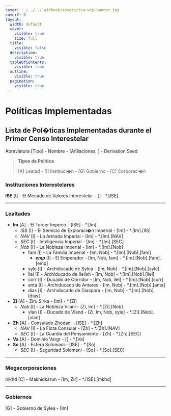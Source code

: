 ```yaml
---
cover: ../../../.gitbook/assets/tcw-wip-banner.jpg
coverY: 0
layout:
  width: default
  cover:
    visible: true
    size: full
  title:
    visible: false
  description:
    visible: true
  tableOfContents:
    visible: true
  outline:
    visible: true
  pagination:
    visible: true
---
```


# Políticas Implementadas

## Lista de Pol�ticas Implementadas durante el Primer Censo Interestelar

Abreviatura \[Tipo] - Nombre - \[Afiliaciones, ] - Derivation Seed

> **Tipos de Politica**
>
> \[A] Leatad - \[I] Instituci�n - \[G] Gobierno - \[C] Corporaci�n

### Instituciones Interestelares

**ISE** \[I] - El Mecado de Valores Interestelar - \[] - \*.\[ISE]

***

### Lealtades

* **Im** \[A] - El Tercer Imperio - \[ISE] - \*.\[Im]
  * _ISS_ \[I] - El Servicio de Exploraci�n Imperial - \[Im] - \*.\[Im].\[IIS]
  * _NAV_ \[I] - La Armada Imperial - \[Im] - \*.\[Im].\[NAV]
  * _SEC_ \[I] - Inteligencia Imperial - \[Im] - \*.\[Im].\[SEC]
  * _Nob_ \[I] - La Nobleza Imperial - \[Im] - \*.\[Im].\[Nob]
    * fam \[I] - La Familia Imperial - \[Im, Nob] - \*.\[Im].\[Nob].\[fam]
      * _**emp**_ \[I] - El Emperador - \[Im, Nob, fam] - \*.\[Im].\[Nob].\[fam].\[emp]
    * syle \[I] - Archiducado de Sylea - \[Im, Nob] - \*.\[Im].\[Nob].\[syle]
    * ilel \[I] - Archiducado de Ilelish - \[Im, Nob] - \*.\[Im].\[Nob].\[ilel]
    * corr \[I] - Ducado de Corridor - \[Im, Nob, ilel] - \*.\[Im].\[Nob].\[corr]
    * anta \[I] - Archiducado de Antares - \[Im, Nob] - \*.\[Im].\[Nob].\[anta]
    * dias \[I] - Archiducado de Diaspora - \[Im, Nob] - \*.\[Im].\[Nob].\[dias]
* **Zi** \[A] - Ziru Sirka - \[Im] - \*.\[Zi]
  * _Nob_ \[I] - La Nobleza Vilani - \[Zi, Im] - \*.\[Zi].\[Nob]
    * vlan \[I] - Ducado de Vland - \[Zi, Im, Nob, syle] - \*.\[Zi].\[Nob].\[vlan]
* **Zh** \[A] - Consulado Zhodani - \[ISE] - \*.\[Zh]
  * _NAV_ \[I] - La Flota Consular - \[Zh] - \*.\[Zh].\[NAV]
  * _SEC_ \[I] - La Guardia del Pensamiento - \[Zh] - \*.\[Zh].\[SEC]
* **Va** \[A] - Dominio Vargr - \[] - \*.\[Va]
* **So** \[A] - Esfera Solomani - \[ISE] - \*.\[So]
  * _SEC_ \[I] - Seguridad Solomani - \[So] - \*.\[So].\[SEC]

***

### Megacorporaciones

mkhd \[C] - Makhidkarun - \[Im, Zir] - \*.\[ISE].\[mkhd]

***

### Gobiernos

\[G] - Gobierno de Sylea - \[Im]
